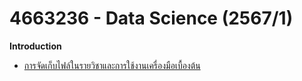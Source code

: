 # 4663236 - Data Science (2567/1)

**Introduction**
* [การจัดเก็บไฟล์ในรายวิชาและการใช้งานเครื่องมือเบื้องต้น](01_Intro.md)


